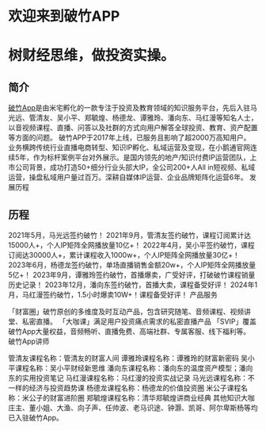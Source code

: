 # 欢迎来到破竹APP
# 树财经思维，做投资实操。


## 简介
[破竹App](https://www.pozhu.app)是由米宅孵化的一款专注于投资及教育领域的知识服务平台，先后入驻马光远、管清友、吴小平、郑毓煌、杨德龙、谭雅玲、潘向东、马红漫等知名人士，以音视频课程、直播、问答以及社群的方式向用户解答全球投资、教育、资产配置等方面的问题。
破竹APP于2017年上线，已服务且影响了超2000万高知用户。
业务横跨传统行业直播电商转型、知识IP孵化、私域运营及变现，在小鹅通官网连续5年，作为标杆案例平台对外展示。是国内领先的地产/知识付费IP运营团队，上市公司背景，成功打造50+细分行业头部大IP，全公司200+人All in短视频、私域运营，操盘私域用户量过百万。深耕自媒体IP运营、企业品牌矩阵化运营6年。
发展历程

## 历程
2021年5月，马光远签约破竹！
2021年9月，管清友签约破竹，课程订阅累计达15000人+，个人IP矩阵全网播放量10亿+！
2022年4月，吴小平签约破竹，课程订阅达30000人+，累计课程收入1000w+，个人IP矩阵全网播放量30亿+！
2023年6月，杨德龙签约破竹，单场直播销售金额20w+，个人IP矩阵全网播放量5亿+！
2023年9月，谭雅玲签约破竹，首播爆卖，广受好评，打破破竹课程销量历史记录！
2023年12月，潘向东签约破竹，首播大卖，课程备受好评！
2024年1月，马红漫签约破竹，1.5小时爆卖10W+！课程备受好评！
产品服务

「财富圈」破竹原创的多维度及时互动产品，包含研究随笔、音频课程、视频讲堂、私密直播。
「大咖课」满足用户投资痛点需求的私密直播产品
「SVIP」覆盖破竹App大量权益，音频畅听、直播免费、高端社群、专属客服、线下福利等。
破竹App讲师

管清友课程名称：管清友的财富人间
谭雅玲课程名称：谭雅玲的财富新密码
吴小平课程名称：吴小平财经新思维
潘向东课程名称：潘向东的温度资产模型；潘向东的实用投资笔记
马红漫课程名称：马红漫的投资实战记录
马光远课程名称：不一样的经济与投资趋势课
杨德龙课程名称：杨德龙的价值投资圈
米公子课程名称：米公子的财富进阶圈
郑毓煌课程名称：清华郑毓煌讲商业经典
其他知识大咖庄主、董小姐、大渔、向子声、任帅波、老马识途、钟灏、凯哥、阿尔卑斯杨等均已入驻破竹App。

<!---
pozhuapp/pozhuapp is a ✨ special ✨ repository because its `README.md` (this file) appears on your GitHub profile.
You can click the Preview link to take a look at your changes.
--->
